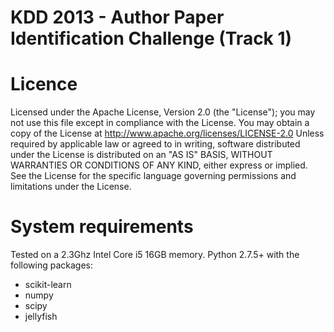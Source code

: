 KDD 2013 - Author Paper Identification Challenge (Track 1)
==========================================================

# Licence
Licensed under the Apache License, Version 2.0 (the "License");
you may not use this file except in compliance with the License.
You may obtain a copy of the License at
http://www.apache.org/licenses/LICENSE-2.0
Unless required by applicable law or agreed to in writing, software
distributed under the License is distributed on an "AS IS" BASIS,
WITHOUT WARRANTIES OR CONDITIONS OF ANY KIND, either express or implied.
See the License for the specific language governing permissions and
limitations under the License.

# System requirements
Tested on a 2.3Ghz Intel Core i5 16GB memory.
Python 2.7.5+ with the following packages:
 - scikit-learn
 - numpy
 - scipy
 - jellyfish